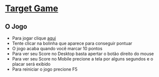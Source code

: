 # [Target Game](https://coderanac.github.io/target-game/)

## O Jogo
- Para jogar clique [aqui](https://coderanac.github.io/target-game/)
- Tente clicar na bolinha que aparece para conseguir pontuar
- O jogo acaba quando você marcar 10 pontos
- Para ver seu Score no Desktop basta apertar o botão direito do mouse
- Para ver seu Score no Mobile precione a tela por alguns segundos e o placar será exibido
- Para reiniciar o jogo precione F5
